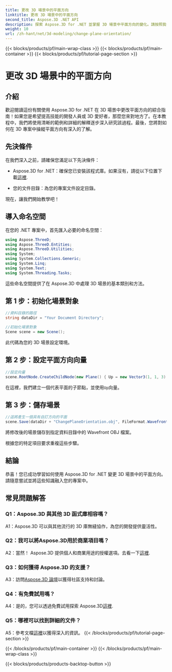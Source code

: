 ```yaml
---
title: 更改 3D 場景中的平面方向
linktitle: 更改 3D 場景中的平面方向
second_title: Aspose.3D .NET API
description: 探索 Aspose.3D for .NET 並掌握 3D 場景中平面方向的變化。請按照我們的逐步指南進行無縫整合。
weight: 10
url: /zh-hant/net/3d-modeling/change-plane-orientation/
---
```


{{< blocks/products/pf/main-wrap-class >}}
{{< blocks/products/pf/main-container >}}
{{< blocks/products/pf/tutorial-page-section >}}

# 更改 3D 場景中的平面方向

## 介紹

歡迎閱讀這份有關使用 Aspose.3D for .NET 在 3D 場景中更改平面方向的綜合指南！如果您是希望提高技能的開發人員或 3D 愛好者，那麼您來對地方了。在本教程中，我們將使用清晰的範例和詳細的解釋逐步深入研究該過程。最後，您將對如何在 3D 專案中操縱平面方向有深入的了解。

## 先決條件

在我們深入之前，請確保您滿足以下先決條件：

-  Aspose.3D for .NET：確保您已安裝該程式庫。如果沒有，請從以下位置下載[這裡](https://releases.aspose.com/3d/net/).

- 您的文件目錄：為您的專案文件設定目錄。

現在，讓我們開始教學吧！

## 導入命名空間

在您的 .NET 專案中，首先匯入必要的命名空間：

```csharp
using Aspose.ThreeD;
using Aspose.ThreeD.Entities;
using Aspose.ThreeD.Utilities;
using System;
using System.Collections.Generic;
using System.Linq;
using System.Text;
using System.Threading.Tasks;
```

這些命名空間提供了在 Aspose.3D 中處理 3D 場景的基本類別和方法。

## 第 1 步：初始化場景對象

```csharp
//資料目錄的路徑
string dataDir = "Your Document Directory";

//初始化場景對象
Scene scene = new Scene();
```

此代碼為您的 3D 場景設定環境。

## 第 2 步：設定平面方向向量

```csharp
//設定向量
scene.RootNode.CreateChildNode(new Plane() { Up = new Vector3(1, 1, 3) });
```

在這裡，我們建立一個代表平面的子節點，並使用`Up`向量。

## 第 3 步：儲存場景

```csharp
//這將產生一個具有自訂方向的平面
scene.Save(dataDir + "ChangePlaneOrientation.obj", FileFormat.WavefrontOBJ);
```

將修改後的場景儲存到指定資料目錄中的 Wavefront OBJ 檔案。

根據您的特定項目要求重複這些步驟。

## 結論

恭喜！您已成功學習如何使用 Aspose.3D for .NET 變更 3D 場景中的平面方向。請隨意嘗試並將這些知識融入您的專案中。

## 常見問題解答

### Q1：Aspose.3D 與其他 3D 函式庫相容嗎？

A1：Aspose.3D 可以與其他流行的 3D 庫無縫協作，為您的開發提供靈活性。

### Q2：我可以將Aspose.3D用於商業項目嗎？

 A2：當然！ Aspose.3D 提供個人和商業用途的授權選項。去看一下[這裡](https://purchase.aspose.com/buy).

### Q3：如何獲得 Aspose.3D 的支援？

 A3：訪問[Aspose.3D 論壇](https://forum.aspose.com/c/3d/18)以獲得社區支持和討論。

### Q4：有免費試用嗎？

 A4：是的，您可以透過免費試用探索 Aspose.3D[這裡](https://releases.aspose.com/).

### Q5：哪裡可以找到詳細的文件？

 A5：參考文檔[這裡](https://reference.aspose.com/3d/net/)以獲得深入的資訊。
{{< /blocks/products/pf/tutorial-page-section >}}

{{< /blocks/products/pf/main-container >}}
{{< /blocks/products/pf/main-wrap-class >}}

{{< blocks/products/products-backtop-button >}}
